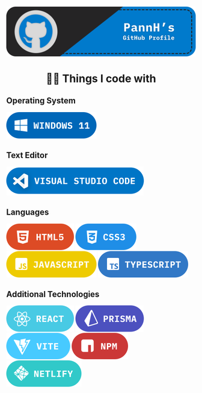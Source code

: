 <p align="center">
  <img src="./assets/banner.svg" alt="Profile Banner"/>
</p>

<h1 align="center">👨‍💻 Things I code with</h1>
<h2>Operating System</h2>

![Windows 11](./assets/badge_windows11.svg)

<h2>Text Editor</h2>

![Visual Studio Code](./assets/badge_visualstudiocode.svg)

<h2>Languages</h2>

![HTML5](./assets/badge_html5.svg) ![CSS3](./assets/badge_css3.svg) ![JavaScript](./assets/badge_javascript.svg) ![TypeScript](./assets/badge_typescript.svg)

<h2>Additional Technologies</h2>

![React](./assets/badge_react.svg) ![Prisma](./assets/badge_prisma.svg) ![Vite](./assets/badge_vite.svg) ![NPM](./assets/badge_npm.svg) ![Netlify](./assets/badge_netlify.svg)
